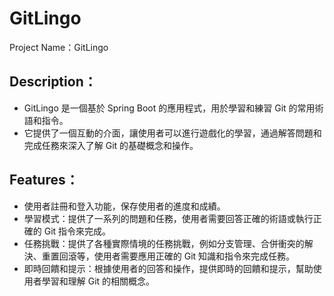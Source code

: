 # GitLingo
Project Name：GitLingo

## Description：
- GitLingo 是一個基於 Spring Boot 的應用程式，用於學習和練習 Git 的常用術語和指令。
- 它提供了一個互動的介面，讓使用者可以進行遊戲化的學習，通過解答問題和完成任務來深入了解 Git 的基礎概念和操作。

## Features：
- 使用者註冊和登入功能，保存使用者的進度和成績。
- 學習模式：提供了一系列的問題和任務，使用者需要回答正確的術語或執行正確的 Git 指令來完成。
- 任務挑戰：提供了各種實際情境的任務挑戰，例如分支管理、合併衝突的解決、重置回滾等，使用者需要應用正確的 Git 知識和指令來完成任務。
- 即時回饋和提示：根據使用者的回答和操作，提供即時的回饋和提示，幫助使用者學習和理解 Git 的相關概念。

